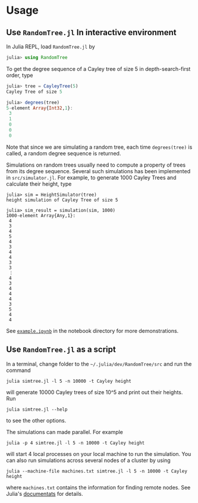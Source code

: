 # Usage

## Use `RandomTree.jl` In interactive environment

In Julia REPL, load `RandomTree.jl` by
```julia
julia> using RandomTree
```
To get the degree sequence of a Cayley tree of size 5 in depth-search-first order, type
```julia
julia> tree = CayleyTree(5)
Cayley Tree of size 5

julia> degrees(tree)
5-element Array{Int32,1}:
 3
 1
 0
 0
 0
```
Note that since we are simulating a random tree, each time `degrees(tree)` is called, a random
degree sequence is returned.

Simulations on random trees usually need to compute a property of trees from its degree sequence.
Several such simulations has been implemented in `src/simulator.jl`. For example,
to generate 1000 Cayley Trees and calculate their height, type
```
julia> sim = HeightSimulator(tree)
height simulation of Cayley Tree of size 5

julia> sim_result = simulation(sim, 1000)
1000-element Array{Any,1}:
 4
 3
 4
 5
 4
 3
 4
 4
 3
 3
 ⋮
 4
 3
 4
 4
 4
 3
 5
 4
 4
```

See [`example.ipynb`](https://nbviewer.jupyter.org/github/newptcai/RandomTree.jl/blob/master/notebook/demonstration.ipynb) in the notebook directory for more demonstrations.

## Use `RandomTree.jl` as a script

In a terminal, change folder to the `~/.julia/dev/RandomTree/src` and run the command
```
julia simtree.jl -l 5 -n 10000 -t Cayley height
```
will generate 10000 Cayley trees of size 10^5 and print out their heights.
Run
```
julia simtree.jl --help
```
to see the other options.

The simulations can made parallel. For example
```
julia -p 4 simtree.jl -l 5 -n 10000 -t Cayley height
```
will start 4 local processes on your local machine to run the simulation.
You can also run simulations across several nodes of a cluster by using
```
julia --machine-file machines.txt simtree.jl -l 5 -n 10000 -t Cayley height
```
where `machines.txt` contains the information for finding remote nodes.
See Julia's [documentats](https://docs.julialang.org/en/v1/manual/getting-started/) for details.

